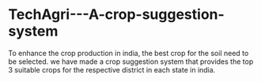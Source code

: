 # TechAgri---A-crop-suggestion-system
To enhance the crop production in india, the best crop for the soil need to be selected. we have made a crop suggestion system that provides the top 3 suitable crops for the respective district in each state in india.
